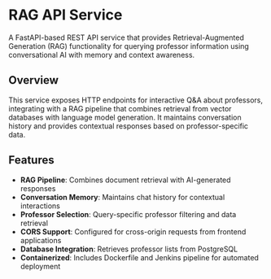 # RAG API Service

A FastAPI-based REST API service that provides Retrieval-Augmented Generation (RAG) functionality for querying professor information using conversational AI with memory and context awareness.

## Overview

This service exposes HTTP endpoints for interactive Q&A about professors, integrating with a RAG pipeline that combines retrieval from vector databases with language model generation. It maintains conversation history and provides contextual responses based on professor-specific data.

## Features

- **RAG Pipeline**: Combines document retrieval with AI-generated responses
- **Conversation Memory**: Maintains chat history for contextual interactions
- **Professor Selection**: Query-specific professor filtering and data retrieval
- **CORS Support**: Configured for cross-origin requests from frontend applications
- **Database Integration**: Retrieves professor lists from PostgreSQL
- **Containerized**: Includes Dockerfile and Jenkins pipeline for automated deployment
